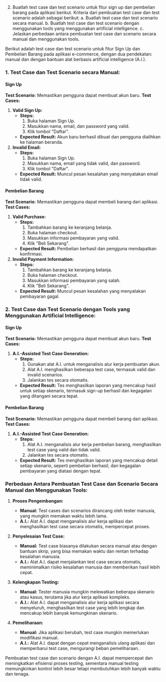 2. Buatlah test case dan test scenario untuk fitur sign up dan pembelian barang pada aplikasi berikut. Kriteria dari pembuatan test case dan test scenario adalah sebagai berikut:
a. Buatlah test case dan test scenario secara manual.
b. Buatlah test case dan test scenario dengan menggunakan tools yang menggunakan artificial intelligence.
c. Jelaskan perbedaan antara pembuatan test case dan scenario secara manual dan menggunakan tools.

Berikut adalah test case dan test scenario untuk fitur Sign Up dan Pembelian Barang pada aplikasi e-commerce, dengan dua pendekatan: manual dan dengan bantuan alat berbasis artificial intelligence (A.I.).

### 1. Test Case dan Test Scenario secara Manual:

#### **Sign Up**
**Test Scenario:** Memastikan pengguna dapat membuat akun baru.
**Test Cases:**
1. **Valid Sign Up:**
   - **Steps:**
     1. Buka halaman Sign Up.
     2. Masukkan nama, email, dan password yang valid.
     3. Klik tombol "Daftar".
   - **Expected Result:** Akun baru berhasil dibuat dan pengguna dialihkan ke halaman beranda.
2. **Invalid Email:** 
   - **Steps:**
     1. Buka halaman Sign Up.
     2. Masukkan nama, email yang tidak valid, dan password.
     3. Klik tombol "Daftar".
   - **Expected Result:** Muncul pesan kesalahan yang menyatakan email tidak valid.

#### **Pembelian Barang**
**Test Scenario:** Memastikan pengguna dapat membeli barang dari aplikasi.
**Test Cases:**
1. **Valid Purchase:**
   - **Steps:**
     1. Tambahkan barang ke keranjang belanja.
     2. Buka halaman checkout.
     3. Masukkan informasi pembayaran yang valid.
     4. Klik "Beli Sekarang".
   - **Expected Result:** Pembelian berhasil dan pengguna mendapatkan konfirmasi.
2. **Invalid Payment Information:**
   - **Steps:**
     1. Tambahkan barang ke keranjang belanja.
     2. Buka halaman checkout.
     3. Masukkan informasi pembayaran yang salah.
     4. Klik "Beli Sekarang".
   - **Expected Result:** Muncul pesan kesalahan yang menyatakan pembayaran gagal.

### 2. Test Case dan Test Scenario dengan Tools yang Menggunakan Artificial Intelligence:

#### **Sign Up**
**Test Scenario:** Memastikan pengguna dapat membuat akun baru.
**Test Cases:**
1. **A.I.-Assisted Test Case Generation:**
   - **Steps:**
     1. Gunakan alat A.I. untuk menganalisis alur kerja pembuatan akun.
     2. Alat A.I. menghasilkan beberapa test case, termasuk valid dan invalid scenarios.
     3. Jalankan tes secara otomatis.
   - **Expected Result:** Tes menghasilkan laporan yang mencakup hasil untuk setiap skenario, termasuk sign-up berhasil dan kegagalan yang ditangani secara tepat.

#### **Pembelian Barang**
**Test Scenario:** Memastikan pengguna dapat membeli barang dari aplikasi.
**Test Cases:**
1. **A.I.-Assisted Test Case Generation:**
   - **Steps:**
     1. Alat A.I. menganalisis alur kerja pembelian barang, menghasilkan test case yang valid dan tidak valid.
     2. Jalankan tes secara otomatis.
   - **Expected Result:** Tes menghasilkan laporan yang mencakup detail setiap skenario, seperti pembelian berhasil, dan kegagalan pembayaran yang diatasi dengan tepat.

### Perbedaan Antara Pembuatan Test Case dan Scenario Secara Manual dan Menggunakan Tools:

1. **Proses Pengembangan:**
   - **Manual:** Test cases dan scenarios dirancang oleh tester manusia, yang mungkin memakan waktu lebih lama.
   - **A.I.:** Alat A.I. dapat menganalisis alur kerja aplikasi dan menghasilkan test case secara otomatis, mempercepat proses.

2. **Penyelesaian Test Case:**
   - **Manual:** Test case biasanya dilakukan secara manual atau dengan bantuan skrip, yang bisa memakan waktu dan rentan terhadap kesalahan manusia.
   - **A.I.:** Alat A.I. dapat menjalankan test case secara otomatis, meminimalkan risiko kesalahan manusia dan memberikan hasil lebih cepat.

3. **Kelengkapan Testing:**
   - **Manual:** Tester manusia mungkin melewatkan beberapa skenario atau kasus, terutama jika alur kerja aplikasi kompleks.
   - **A.I.:** Alat A.I. dapat menganalisis alur kerja aplikasi secara menyeluruh, menghasilkan test case yang lebih lengkap dan mencakup lebih banyak kemungkinan skenario.

4. **Pemeliharaan:**
   - **Manual:** Jika aplikasi berubah, test case mungkin memerlukan modifikasi manual.
   - **A.I.:** Alat A.I. dapat dengan cepat menganalisis ulang aplikasi dan memperbarui test case, mengurangi beban pemeliharaan.

Pembuatan test case dan scenario dengan A.I. dapat mempercepat dan meningkatkan efisiensi proses testing, sementara manual testing memungkinkan kontrol lebih besar tetapi membutuhkan lebih banyak waktu dan tenaga.